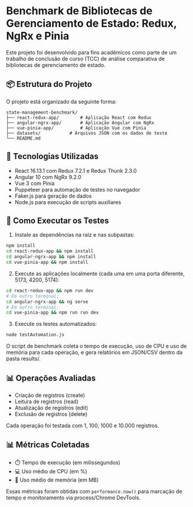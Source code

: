 # Benchmark de Bibliotecas de Gerenciamento de Estado: Redux, NgRx e Pinia

Este projeto foi desenvolvido para fins acadêmicos como parte de um trabalho de conclusão de curso (TCC) de análise comparativa de bibliotecas de gerenciamento de estado. 

## 📦 Estrutura do Projeto

O projeto está organizado da seguinte forma:

```
state-management-benchmark/
├── react-redux-app/        # Aplicação React com Redux
├── angular-ngrx-app/       # Aplicação Angular com NgRx
├── vue-pinia-app/          # Aplicação Vue com Pinia
├── datasets/           # Arquivos JSON com os dados de teste
└── README.md
```

## 🚀 Tecnologias Utilizadas

* React 16.13.1 com Redux 7.2.1 e Redux Thunk 2.3.0
* Angular 10 com NgRx 9.2.0
* Vue 3 com Pinia
* Puppeteer para automação de testes no navegador
* Faker.js para geração de dados
* Node.js para execução de scripts auxiliares

## 🧺 Como Executar os Testes

1. Instale as dependências na raiz e nas subpastas:

```bash
npm install
cd react-redux-app && npm install
cd angular-ngrx-app && npm install
cd vue-pinia-app && npm install
```

2. Execute as aplicações localmente (cada uma em uma porta diferente, 5173, 4200, 5174):

```bash
cd react-redux-app && npm run dev
# Em outro terminal:
cd angular-ngrx-app && ng serve
# Em outro terminal:
cd vue-pinia-app && npm run run dev
```

3. Execute os testes automatizados:

```bash
node testAutomation.js
```

O script de benchmark coleta o tempo de execução, uso de CPU e uso de memória para cada operação, e gera relatórios em JSON/CSV dentro da pasta results/.

## 📊 Operações Avaliadas

* Criação de registros (create)
* Leitura de registros (read)
* Atualização de registros (edit)
* Exclusão de registros (delete)

Cada operação foi testada com 1, 100, 1000 e 10.000 registros.

## 📊 Métricas Coletadas

* ⏱️ Tempo de execução (em milissegundos)
* 💻 Uso médio de CPU (em %)
* 🧠 Uso médio de memória (em MB)

Essas métricas foram obtidas com `performance.now()` para marcação de tempo e monitoramento via process/Chrome DevTools.
